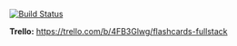 [![Build Status](https://travis-ci.org/piotrkosinski1992/flashcard-fullstack.svg?branch=master)](https://travis-ci.org/piotrkosinski1992/flashcard-fullstack)

**Trello:**
https://trello.com/b/4FB3Glwg/flashcards-fullstack
